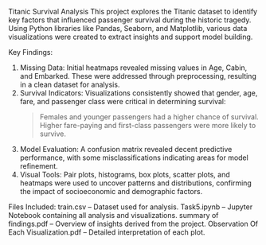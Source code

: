 Titanic Survival Analysis
This project explores the Titanic dataset to identify key factors that influenced passenger survival during the historic tragedy. Using Python libraries like Pandas, Seaborn, and Matplotlib, various data visualizations were created to extract insights and support model building.

Key Findings:
 1. Missing Data: Initial heatmaps revealed missing values in Age, Cabin, and Embarked. These were addressed through preprocessing, resulting in a clean dataset for analysis.
 2. Survival Indicators: Visualizations consistently showed that gender, age, fare, and passenger class were critical in determining survival:
      > Females and younger passengers had a higher chance of survival.
      > Higher fare-paying and first-class passengers were more likely to survive.
 4. Model Evaluation: A confusion matrix revealed decent predictive performance, with some misclassifications indicating areas for model refinement.
 3. Visual Tools: Pair plots, histograms, box plots, scatter plots, and heatmaps were used to uncover patterns and distributions, confirming the impact of socioeconomic and demographic factors.

Files Included:
train.csv – Dataset used for analysis.
Task5.ipynb – Jupyter Notebook containing all analysis and visualizations.
summary of findings.pdf – Overview of insights derived from the project.
Observation Of Each Visualization.pdf – Detailed interpretation of each plot.
